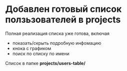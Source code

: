 # Добавлен готовый список ползьзователей в projects

Полная реализация списка уже готова, включая
  * показать/скрыть подробную инфомацию
  * кнока с графиком
  * поиск по списку по имени

Список в папке **projects/users-table/**
